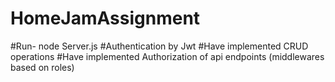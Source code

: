 # HomeJamAssignment

#Run- node Server.js
#Authentication by Jwt
#Have implemented CRUD operations
#Have implemented Authorization of api endpoints (middlewares based on roles)
